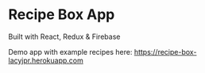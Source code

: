 # Recipe Box App

Built with React, Redux & Firebase

Demo app with example recipes here: https://recipe-box-lacyjpr.herokuapp.com
